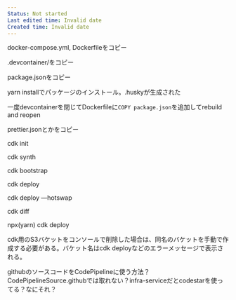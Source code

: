 ```yaml
---
Status: Not started
Last edited time: Invalid date
Created time: Invalid date
---
```

docker-compose.yml, Dockerfileをコピー

.devcontainer/をコピー

package.jsonをコピー

yarn installでパッケージのインストール。.huskyが生成された

一度devcontainerを閉じてDockerfileに`COPY package.json`を追加してrebuild and reopen

prettier.jsonとかをコピー

cdk init

cdk synth

cdk bootstrap

cdk deploy

cdk deploy —hotswap

cdk diff

npx(yarn) cdk deploy

cdk用のS3バケットをコンソールで削除した場合は、同名のバケットを手動で作成する必要がある。バケット名はcdk deployなどのエラーメッセージで表示される。

  

githubのソースコードをCodePipelineに使う方法？CodePipelineSource.githubでは取れない？infra-serviceだとcodestarを使ってる？なにそれ？
